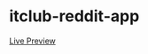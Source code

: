 # itclub-reddit-app

[Live Preview](http://htmlpreview.github.io/?https://raw.githubusercontent.com/itclub-oberland/itclub-reddit-app/master/index.html)